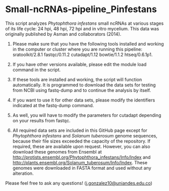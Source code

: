 # Small-ncRNAs-pipeline_Pinfestans
This script analyzes _Phytophthora infestans_ small ncRNAs at various stages of its life cycle: 24 hpi, 48 hpi, 72 hpi and in vitro mycelium. 
This data was originally published by Asman and collaborators (2014). 
1. Please make sure that you have the following tools installed and working in the computer or cluster where you are running this pipeline: 
sratoolkit/2.8.1
fastqc/0.11.2
cutadapt/1.12
bowtie/1.1.2
htseq/0.6.1p1. 

2. If you have other versions available, please edit the module load command in the script.

3. If these tools are installed and working, the script will function automatically. 
It is programmed to download the data sets for testing from NCBI using fastq-dump and to continue the analysis by itself.

4. If you want to use it for other data sets, please modify the identifiers indicated at the fastq-dump command.

5. As well, you will have to modify the parameters for cutadapt depending on your results from fastqc.

6. All required data sets are included in this GitHub page except for _Phytophthora infestans_ and _Solanum tuberosum_ genome sequences, because their file sizes exceeded the capacity of the repository. If required, these are available upon request. However, you can also download these genomes from Ensembl at http://protists.ensembl.org/Phytophthora_infestans/Info/Index and http://plants.ensembl.org/Solanum_tuberosum/Info/Index.
These genomes were downloaded in FASTA format and used without any alteration.

Please feel free to ask any questions! (j.gonzalez10@uniandes.edu.co)

